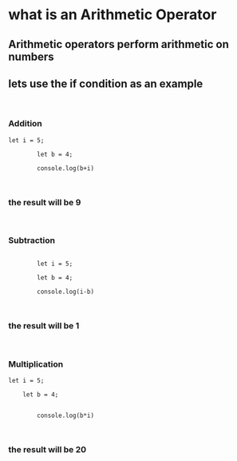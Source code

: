 <h1>what is an Arithmetic Operator</h1>
<h2>Arithmetic operators perform arithmetic on numbers </h2>
<h2>lets use the if condition as an example</h2>
<br>
<h3>Addition</h3>
    <code>let i = 5;<br>
        let b = 4; <br>
        console.log(b+i)
    <br>
</code>
<h3>the result will be 9</h3>
<br>
<h3>Subtraction</h3>
    <code>  
        let i = 5;<br>
        let b = 4; <br>
        console.log(i-b)<br>
    </code>
<h3>the result will be 1</h3>
<br>
<h3>Multiplication</h3>
    <code>let i = 5;<br>
    let b = 4;
        <br>
        console.log(b*i)
   <br> </code>
<h3>the result will be 20</h3>
